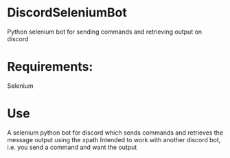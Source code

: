 # DiscordSeleniumBot
Python selenium bot for sending commands and retrieving output on discord

# Requirements:
Selenium

# Use

A selenium python bot for discord which sends commands and retrieves the message output using the xpath
Intended to work with another discord bot, i.e. you send a command and want the output

